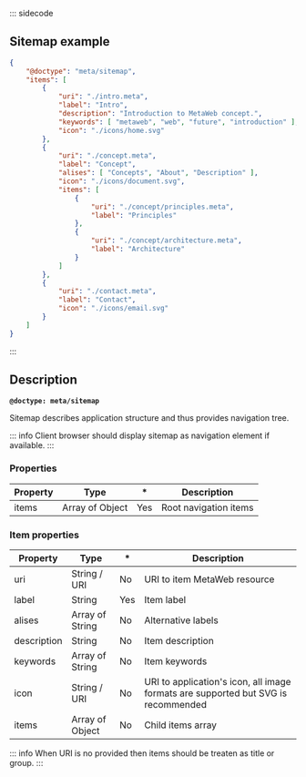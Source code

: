 ::: sidecode

## Sitemap example

```json
{
	"@doctype": "meta/sitemap",
	"items": [
		{
			"uri": "./intro.meta",
			"label": "Intro",
			"description": "Introduction to MetaWeb concept.",
			"keywords": [ "metaweb", "web", "future", "introduction" ],
			"icon": "./icons/home.svg"
		},
		{
			"uri": "./concept.meta",
			"label": "Concept",
			"alises": [ "Concepts", "About", "Description" ],
			"icon": "./icons/document.svg",
			"items": [
				{
					"uri": "./concept/principles.meta",
					"label": "Principles"
				},
				{
					"uri": "./concept/architecture.meta",
					"label": "Architecture"
				}
			]
		},
		{
			"uri": "./contact.meta",
			"label": "Contact",
			"icon": "./icons/email.svg"
		}
	]
}
```

:::

## Description

**`@doctype: meta/sitemap`**

Sitemap describes application structure and thus provides navigation tree.

::: info
Client browser should display sitemap as navigation element if available.
:::

### Properties

| Property | Type | * | Description |
| -------- | ---- | - | ----------- |
| items | Array of Object | Yes | Root navigation items |

### Item properties

| Property | Type | * | Description |
| -------- | ---- | - | ----------- |
| uri | String / URI | No | URI to item MetaWeb resource |
| label | String | Yes | Item label |
| alises | Array of String | No | Alternative labels |
| description | String | No | Item description |
| keywords | Array of String | No | Item keywords |
| icon | String / URI | No | URI to application's icon, all image formats are supported but SVG is recommended |
| items | Array of Object | No | Child items array |

::: info
When URI is no provided then items should be treaten as title or group.
:::